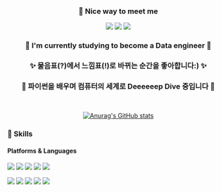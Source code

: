 <div align="center">

### 🤞 Nice way to meet me
<a href="https://velog.io/@cbkyeong" target="_blank"><img src="https://img.shields.io/badge/Tech_Blog-DD0B78?style=flat-square&logo=GitHub%20Sponsors&logoColor=white"/></a>
<a href="mailto:cbkyeong@gmail.com" target="_blank"><img src="https://img.shields.io/badge/cbkyeong@gmail.com-EA4335?style=flat-square&logo=Gmail&logoColor=white"/></a>
<a href="https://www.instagram.com/chaaaaabbo/" target="_blank"><img src="https://img.shields.io/badge/instagram-E4405F?style=flat-square&logo=Instagram&logoColor=white"/></a>


### 🌱 I'm currently studying to become a Data engineer 🌱
### ✨ 물음표(?)에서 느낌표(!)로 바뀌는 순간을 좋아합니다:) ✨
### 🤿 파이썬을 배우며 컴퓨터의 세계로 Deeeeeep Dive 중입니다 🤿 
</div>

<br>

<div align="center">
  
[![Anurag's GitHub stats](https://github-readme-stats.vercel.app/api?username=Chabbbbbo)](https://github.com/anuraghazra/github-readme-stats)

</div>


### 💪 Skills
#### Platforms & Languages
<p>
<img src="https://img.shields.io/badge/Python-3776AB?style=flat-square&logo=Python&logoColor=white"/> 
<img src="https://img.shields.io/badge/TensorFlow-FF6F00?style=flat-square&logo=TensorFlow&logoColor=white"/> 
<img src="https://img.shields.io/badge/PyTorch-EE4C2C?style=flat-square&logo=PyTorch&logoColor=white"/> 
<img src="https://img.shields.io/badge/NumPy-013243?style=flat-square&logo=NumPy&logoColor=white"/>
<img src="https://img.shields.io/badge/pandas-150458?style=flat-square&logo=pandas&logoColor=white"/>
</p>
<p>
<img src="https://img.shields.io/badge/GitHub-181717?style=flat-square&logo=GitHub&logoColor=white"/>
<img src="https://img.shields.io/badge/Visual Studio Code-007ACC?style=flat-square&logo=Visual Studio Code&logoColor=white"/>
<img src="https://img.shields.io/badge/Google Colab-F9AB00?style=flat-square&logo=Google Colab&logoColor=white"/>
<img src="https://img.shields.io/badge/Slack-4A154B?style=flat-square&logo=Slack&logoColor=white"/>
<img src="https://img.shields.io/badge/Notion-000000?style=flat-square&logo=Notion&logoColor=white"/>
</p>

